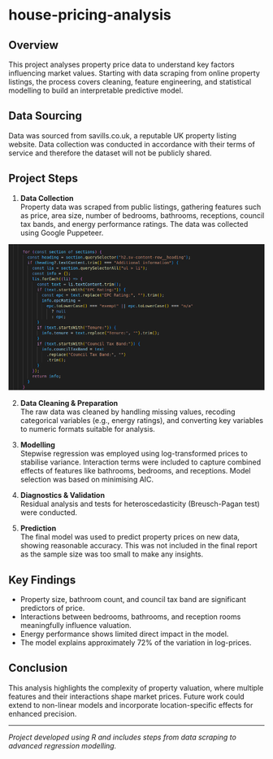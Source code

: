 # house-pricing-analysis

## Overview

This project analyses property price data to understand key factors influencing market values. Starting with data scraping from online property listings, the process covers cleaning, feature engineering, and statistical modelling to build an interpretable predictive model.

## Data Sourcing

Data was sourced from savills.co.uk, a reputable UK property listing website. Data collection was conducted in accordance with their terms of service and therefore the dataset will not be publicly shared.

## Project Steps

1. **Data Collection**  
   Property data was scraped from public listings, gathering features such as price, area size, number of bedrooms, bathrooms, receptions, council tax bands, and energy performance ratings. The data was collected using Google Puppeteer.

![Segment of Puppeteer script](/images/scraper.png)

2. **Data Cleaning & Preparation**  
   The raw data was cleaned by handling missing values, recoding categorical variables (e.g., energy ratings), and converting key variables to numeric formats suitable for analysis.

3. **Modelling**  
   Stepwise regression was employed using log-transformed prices to stabilise variance. Interaction terms were included to capture combined effects of features like bathrooms, bedrooms, and receptions. Model selection was based on minimising AIC.

4. **Diagnostics & Validation**  
   Residual analysis and tests for heteroscedasticity (Breusch-Pagan test) were conducted.

5. **Prediction**  
   The final model was used to predict property prices on new data, showing reasonable accuracy. This was not included in the final report as the sample size was too small to make any insights.

## Key Findings

- Property size, bathroom count, and council tax band are significant predictors of price.
- Interactions between bedrooms, bathrooms, and reception rooms meaningfully influence valuation.
- Energy performance shows limited direct impact in the model.
- The model explains approximately 72% of the variation in log-prices.

## Conclusion

This analysis highlights the complexity of property valuation, where multiple features and their interactions shape market prices. Future work could extend to non-linear models and incorporate location-specific effects for enhanced precision.

---

_Project developed using R and includes steps from data scraping to advanced regression modelling._
